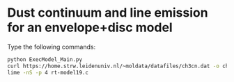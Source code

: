 # Dust continuum and line emission for an envelope+disc model

Type the following commands:

```bash
python ExecModel_Main.py
curl https://home.strw.leidenuniv.nl/~moldata/datafiles/ch3cn.dat -o ch3cn.dat
lime -nS -p 4 rt-model19.c
```